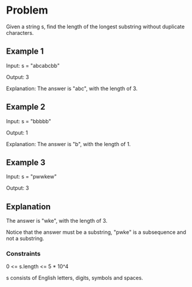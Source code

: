# Problem

Given a string s, find the length of the longest substring without duplicate characters.

## Example 1

Input: s = "abcabcbb"

Output: 3

Explanation: The answer is "abc", with the length of 3.

## Example 2

Input: s = "bbbbb"

Output: 1

Explanation: The answer is "b", with the length of 1.

## Example 3

Input: s = "pwwkew"

Output: 3

## Explanation

The answer is "wke", with the length of 3.

Notice that the answer must be a substring, "pwke" is a subsequence and not a substring.
 
### Constraints

0 <= s.length <= 5 * 10^4

s consists of English letters, digits, symbols and spaces.
